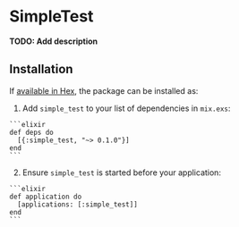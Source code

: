 # SimpleTest

**TODO: Add description**

## Installation

If [available in Hex](https://hex.pm/docs/publish), the package can be installed as:

  1. Add `simple_test` to your list of dependencies in `mix.exs`:

    ```elixir
    def deps do
      [{:simple_test, "~> 0.1.0"}]
    end
    ```

  2. Ensure `simple_test` is started before your application:

    ```elixir
    def application do
      [applications: [:simple_test]]
    end
    ```

